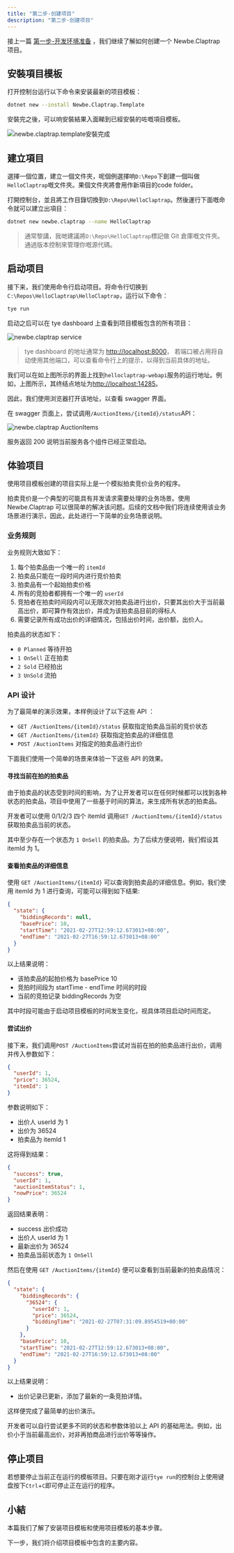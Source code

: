 ```yaml
---
title: "第二步-创建项目"
description: "第二步-创建项目"
---
```


接上一篇 [第一步-开发环境准备](01-1-Preparation.md) ，我们继续了解如何创建一个 Newbe.Claptrap 项目。

<!-- more -->

## 安裝項目模板

打开控制台运行以下命令来安装最新的项目模板：

```bash
dotnet new --install Newbe.Claptrap.Template
```

安裝完之後，可以响安裝結果入面睇到已經安裝的咗嘅項目模板。

![newbe.claptrap.template安裝完成](/images/20200709-001.png)

## 建立項目

選擇一個位置，建立一個文件夾，呢個例選擇响`D:\Repo`下創建一個叫做`HelloClaptrap`嘅文件夾。果個文件夾將會用作新項目的code folder。

打開控制台，並且將工作目錄切換到`D:\Repo\HelloClaptrap`。然後運行下面嘅命令就可以建立出項目：

```bash
dotnet new newbe.claptrap --name HelloClaptrap
```

> 通常黎講，我哋建議將`D:\Repo\HelloClaptrap`標記做 Git 倉庫嘅文件夾。通過版本控制來管理你嘅源代碼。

## 启动项目

接下来，我们使用命令行启动项目。将命令行切换到`C:\Repos\HelloClaptrap\HelloClaptrap`，运行以下命令：

```bash
tye run
```

启动之后可以在 tye dashboard 上查看到项目模板包含的所有项目：

![newbe.claptrap service](/images/20210217-002.png)

> tye dashboard 的地址通常为 <http://localhost:8000>， 若端口被占用将自动使用其他端口，可以查看命令行上的提示，以得到当前具体的地址。

我们可以在如上图所示的界面上找到`helloclaptrap-webapi`服务的运行地址。例如，上图所示，其终结点地址为<http://localhost:14285>。

因此，我们使用浏览器打开该地址，以查看 swagger 界面。

在 swagger 页面上，尝试调用`​/AuctionItems​/{itemId}​/status`API：

![newbe.claptrap AuctionItems​](/images/20210217-003.png)

服务返回 200 说明当前服务各个组件已经正常启动。

## 体验项目

使用项目模板创建的项目实际上是一个模拟拍卖竞价业务的程序。

拍卖竞价是一个典型的可能具有并发请求需要处理的业务场景。使用 Newbe.Claptrap 可以很简单的解决该问题。后续的文档中我们将连续使用该业务场景进行演示，因此，此处进行一下简单的业务场景说明。

### 业务规则

业务规则大致如下：

1. 每个拍卖品由一个唯一的 `itemId`
2. 拍卖品只能在一段时间内进行竞价拍卖
3. 拍卖品有一个起始拍卖价格
4. 所有的竞拍者都拥有一个唯一的 `userId`
5. 竞拍者在拍卖时间段内可以无限次对拍卖品进行出价，只要其出价大于当前最高出价，即可算作有效出价，并成为该拍卖品目前的得标人
6. 需要记录所有成功出价的详细情况，包括出价时间，出价额，出价人。

拍卖品的状态如下：

- `0 Planned` 等待开拍
- `1 OnSell` 正在拍卖
- `2 Sold` 已经拍出
- `3 UnSold` 流拍

### API 设计

为了最简单的演示效果，本样例设计了以下这些 API ：

- `GET /AuctionItems/{itemId}/status` 获取指定拍卖品当前的竞价状态
- `GET /AuctionItems/{itemId}` 获取指定拍卖品的详细信息
- `POST ​/AuctionItems` 对指定的拍卖品进行出价

下面我们使用一个简单的场景来体验一下这些 API 的效果。

#### 寻找当前在拍的拍卖品

由于拍卖品的状态受到时间的影响，为了让开发者可以在任何时候都可以找到各种状态的拍卖品，项目中使用了一些基于时间的算法，来生成所有状态的拍卖品。

开发者可以使用 0/1/2/3 四个 itemId 调用`GET /AuctionItems/{itemId}/status`获取拍卖品当前的状态。

其中至少存在一个状态为 `1 OnSell` 的拍卖品。为了后续方便说明，我们假设其 itemId 为 1。

#### 查看拍卖品的详细信息

使用 `GET /AuctionItems/{itemId}` 可以查询到拍卖品的详细信息。例如，我们使用 itemId 为 1 进行查询，可能可以得到如下结果:

```json
{
  "state": {
    "biddingRecords": null,
    "basePrice": 10,
    "startTime": "2021-02-27T12:59:12.673013+08:00",
    "endTime": "2021-02-27T16:59:12.673013+08:00"
  }
}
```

以上结果说明：

- 该拍卖品的起拍价格为 basePrice 10
- 竞拍时间段为 startTime - endTime 时间的时段
- 当前的竞拍记录 biddingRecords 为空

其中时段可能由于启动项目模板的时间发生变化，视具体项目启动时间而定。

#### 尝试出价

接下来，我们调用`POST ​/AuctionItems`尝试对当前在拍的拍卖品进行出价，调用并传入参数如下：

```json
{
  "userId": 1,
  "price": 36524,
  "itemId": 1
}
```

参数说明如下：

- 出价人 userId 为 1
- 出价为 36524
- 拍卖品为 itemId 1

这将得到结果：

```json
{
  "success": true,
  "userId": 1,
  "auctionItemStatus": 1,
  "nowPrice": 36524
}
```

返回结果表明：

- success 出价成功
- 出价人 userId 为 1
- 最新出价为 36524
- 拍卖品当前状态为 `1 OnSell`

然后在使用 `GET /AuctionItems/{itemId}` 便可以查看到当前最新的拍卖品情况：

```json
{
  "state": {
    "biddingRecords": {
      "36524": {
        "userId": 1,
        "price": 36524,
        "biddingTime": "2021-02-27T07:31:09.8954519+00:00"
      }
    },
    "basePrice": 10,
    "startTime": "2021-02-27T12:59:12.673013+08:00",
    "endTime": "2021-02-27T16:59:12.673013+08:00"
  }
}
```

以上结果说明：

- 出价记录已更新，添加了最新的一条竞拍详情。

这样便完成了最简单的出价演示。

开发者可以自行尝试更多不同的状态和参数体验以上 API 的基础用法。例如，出价小于当前最高出价，对非再拍商品进行出价等等操作。

## 停止项目

若想要停止当前正在运行的模板项目。只要在刚才运行`tye run`的控制台上使用键盘按下`Ctrl`+`C`即可停止正在运行的程序。

## 小結

本篇我们了解了安装项目模板和使用项目模板的基本步骤。

下一步，我们将介绍项目模板中包含的主要内容。

<!-- md Footer-Newbe-Claptrap.md -->
